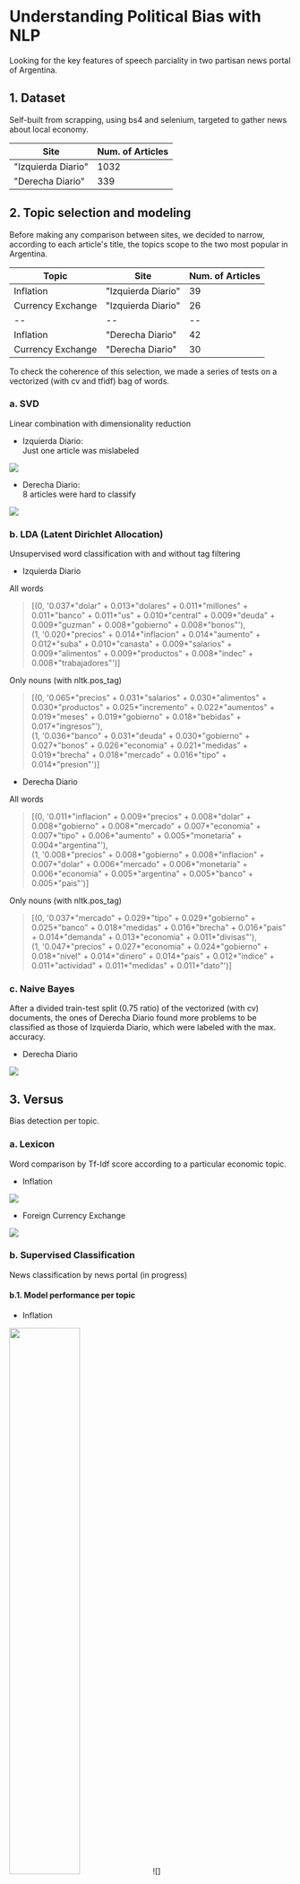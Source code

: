 # Understanding Political Bias with NLP

Looking for the key features of speech parciality in two partisan news portal of Argentina.

## 1. Dataset

Self-built from scrapping, using bs4 and selenium, targeted to gather news about local economy.

Site|Num. of Articles
--|--
"Izquierda Diario"|1032
"Derecha Diario"|339

## 2. Topic selection and modeling

Before making any comparison between sites, we decided to narrow, according to each article's title, the topics scope to the two most popular in Argentina.

Topic|Site|Num. of Articles
--|--|--
Inflation|"Izquierda Diario"|39
Currency Exchange|"Izquierda Diario"|26
--|--|--
Inflation|"Derecha Diario"|42
Currency Exchange|"Derecha Diario"|30

To check the coherence of this selection, we made a series of tests on a vectorized (with cv and tfidf) bag of words.

### a. SVD 

Linear combination with dimensionality reduction

- Izquierda Diario:<br>
Just one article was mislabeled

![](https://github.com/guidomitolo/pol_bias_nlp/blob/main/img/svd_izq.png)


- Derecha Diario:<br>
8 articles were hard to classify

![](https://github.com/guidomitolo/pol_bias_nlp/blob/main/img/svd_der.png)
  
  
### b. LDA (Latent Dirichlet Allocation)

Unsupervised word classification with and without tag filtering

- Izquierda Diario

All words

> [(0,
  '0.037*"dolar" + 0.013*"dolares" + 0.011*"millones" + 0.011*"banco" + 0.011*"us" + 0.010*"central" + 0.009*"deuda" + 0.009*"guzman" + 0.008*"gobierno" + 0.008*"bonos"'),<br>
 (1,
  '0.020*"precios" + 0.014*"inflacion" + 0.014*"aumento" + 0.012*"suba" + 0.010*"canasta" + 0.009*"salarios" + 0.009*"alimentos" + 0.009*"productos" + 0.008*"indec" + 0.008*"trabajadores"')]
  
Only nouns (with nltk.pos_tag)

> [(0,
  '0.065*"precios" + 0.031*"salarios" + 0.030*"alimentos" + 0.030*"productos" + 0.025*"incremento" + 0.022*"aumentos" + 0.019*"meses" + 0.019*"gobierno" + 0.018*"bebidas" + 0.017*"ingresos"'),<br>
 (1,
  '0.036*"banco" + 0.031*"deuda" + 0.030*"gobierno" + 0.027*"bonos" + 0.026*"economia" + 0.021*"medidas" + 0.019*"brecha" + 0.018*"mercado" + 0.016*"tipo" + 0.014*"presion"')]

- Derecha Diario

All words

> [(0,
  '0.011*"inflacion" + 0.009*"precios" + 0.008*"dolar" + 0.008*"gobierno" + 0.008*"mercado" + 0.007*"economia" + 0.007*"tipo" + 0.006*"aumento" + 0.005*"monetaria" + 0.004*"argentina"'),<br>
 (1,
  '0.008*"precios" + 0.008*"gobierno" + 0.008*"inflacion" + 0.007*"dolar" + 0.006*"mercado" + 0.006*"monetaria" + 0.006*"economia" + 0.005*"argentina" + 0.005*"banco" + 0.005*"pais"')]
  
Only nouns (with nltk.pos_tag)
 
> [(0,
  '0.037*"mercado" + 0.029*"tipo" + 0.029*"gobierno" + 0.025*"banco" + 0.018*"medidas" + 0.016*"brecha" + 0.016*"pais" + 0.014*"demanda" + 0.013*"economia" + 0.011*"divisas"'),<br>
 (1,
  '0.047*"precios" + 0.027*"economia" + 0.024*"gobierno" + 0.018*"nivel" + 0.014*"dinero" + 0.014*"pais" + 0.012*"indice" + 0.011*"actividad" + 0.011*"medidas" + 0.011*"dato"')]

### c. Naive Bayes

After a divided train-test split (0.75 ratio) of the vectorized (with cv) documents, the ones of Derecha Diario found more problems to be classified as those of Izquierda Diario, which were labeled with the max. accuracy.

- Derecha Diario

![](https://github.com/guidomitolo/pol_bias_nlp/blob/main/img/conf_matrix_der.png)

## 3. Versus

Bias detection per topic.

### a. Lexicon

Word comparison by Tf-Idf score according to a particular economic topic.

- Inflation

![](https://github.com/guidomitolo/pol_bias_nlp/blob/main/img/inflation_VS.png)

- Foreign Currency Exchange

![](https://github.com/guidomitolo/pol_bias_nlp/blob/main/img/exchange_VS.png)

### b. Supervised Classification

News classification by news portal (in progress)

#### b.1. Model performance per topic
- Inflation
<img src="https://github.com/guidomitolo/pol_bias_nlp/blob/main/img/inf_models.png" width="50%" height="50%">
![](https://github.com/guidomitolo/pol_bias_nlp/blob/main/img/inf_models.png)
- Exchange
![](https://github.com/guidomitolo/pol_bias_nlp/blob/main/img/ex_models.png)

